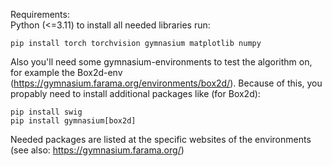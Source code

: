 Requirements:  
  Python (<=3.11)
  to install all needed libraries run:

    pip install torch torchvision gymnasium matplotlib numpy
    
  Also you'll need some gymnasium-environments to test the algorithm on, for example the Box2d-env (https://gymnasium.farama.org/environments/box2d/).
  Because of this, you propably need to install additional packages like (for Box2d):
  
    pip install swig
    pip install gymnasium[box2d]

  Needed packages are listed at the specific websites of the environments (see also: https://gymnasium.farama.org/)
